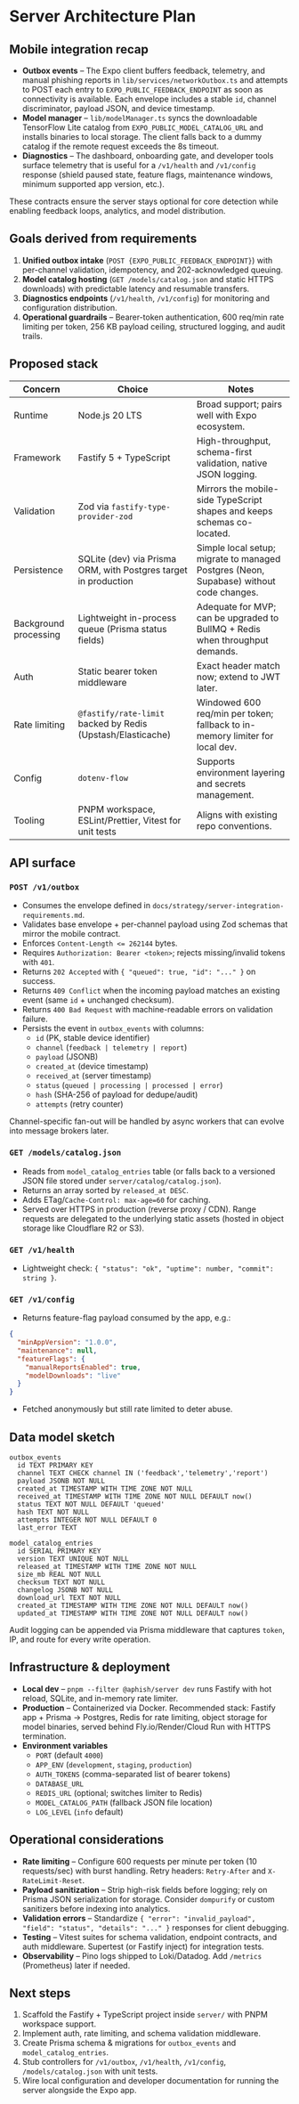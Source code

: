 # Server Architecture Plan

## Mobile integration recap

- **Outbox events** – The Expo client buffers feedback, telemetry, and manual phishing reports in `lib/services/networkOutbox.ts` and attempts to POST each entry to `EXPO_PUBLIC_FEEDBACK_ENDPOINT` as soon as connectivity is available. Each envelope includes a stable `id`, channel discriminator, payload JSON, and device timestamp.
- **Model manager** – `lib/modelManager.ts` syncs the downloadable TensorFlow Lite catalog from `EXPO_PUBLIC_MODEL_CATALOG_URL` and installs binaries to local storage. The client falls back to a dummy catalog if the remote request exceeds the 8s timeout.
- **Diagnostics** – The dashboard, onboarding gate, and developer tools surface telemetry that is useful for a `/v1/health` and `/v1/config` response (shield paused state, feature flags, maintenance windows, minimum supported app version, etc.).

These contracts ensure the server stays optional for core detection while enabling feedback loops, analytics, and model distribution.

## Goals derived from requirements

1. **Unified outbox intake** (`POST {EXPO_PUBLIC_FEEDBACK_ENDPOINT}`) with per-channel validation, idempotency, and 202-acknowledged queuing.
2. **Model catalog hosting** (`GET /models/catalog.json` and static HTTPS downloads) with predictable latency and resumable transfers.
3. **Diagnostics endpoints** (`/v1/health`, `/v1/config`) for monitoring and configuration distribution.
4. **Operational guardrails** – Bearer-token authentication, 600 req/min rate limiting per token, 256 KB payload ceiling, structured logging, and audit trails.

## Proposed stack

| Concern               | Choice                                                          | Notes                                                                                  |
| --------------------- | --------------------------------------------------------------- | -------------------------------------------------------------------------------------- |
| Runtime               | Node.js 20 LTS                                                  | Broad support; pairs well with Expo ecosystem.                                         |
| Framework             | Fastify 5 + TypeScript                                          | High-throughput, schema-first validation, native JSON logging.                         |
| Validation            | Zod via `fastify-type-provider-zod`                             | Mirrors the mobile-side TypeScript shapes and keeps schemas co-located.                |
| Persistence           | SQLite (dev) via Prisma ORM, with Postgres target in production | Simple local setup; migrate to managed Postgres (Neon, Supabase) without code changes. |
| Background processing | Lightweight in-process queue (Prisma status fields)             | Adequate for MVP; can be upgraded to BullMQ + Redis when throughput demands.           |
| Auth                  | Static bearer token middleware                                  | Exact header match now; extend to JWT later.                                           |
| Rate limiting         | `@fastify/rate-limit` backed by Redis (Upstash/Elasticache)     | Windowed 600 req/min per token; fallback to in-memory limiter for local dev.           |
| Config                | `dotenv-flow`                                                   | Supports environment layering and secrets management.                                  |
| Tooling               | PNPM workspace, ESLint/Prettier, Vitest for unit tests          | Aligns with existing repo conventions.                                                 |

## API surface

### `POST /v1/outbox`

- Consumes the envelope defined in `docs/strategy/server-integration-requirements.md`.
- Validates base envelope + per-channel payload using Zod schemas that mirror the mobile contract.
- Enforces `Content-Length <= 262144` bytes.
- Requires `Authorization: Bearer <token>`; rejects missing/invalid tokens with `401`.
- Returns `202 Accepted` with `{ "queued": true, "id": "..." }` on success.
- Returns `409 Conflict` when the incoming payload matches an existing event (same `id` + unchanged checksum).
- Returns `400 Bad Request` with machine-readable errors on validation failure.
- Persists the event in `outbox_events` with columns:
  - `id` (PK, stable device identifier)
  - `channel` (`feedback | telemetry | report`)
  - `payload` (JSONB)
  - `created_at` (device timestamp)
  - `received_at` (server timestamp)
  - `status` (`queued | processing | processed | error`)
  - `hash` (SHA-256 of payload for dedupe/audit)
  - `attempts` (retry counter)

Channel-specific fan-out will be handled by async workers that can evolve into message brokers later.

### `GET /models/catalog.json`

- Reads from `model_catalog_entries` table (or falls back to a versioned JSON file stored under `server/catalog/catalog.json`).
- Returns an array sorted by `released_at DESC`.
- Adds ETag/`Cache-Control: max-age=60` for caching.
- Served over HTTPS in production (reverse proxy / CDN). Range requests are delegated to the underlying static assets (hosted in object storage like Cloudflare R2 or S3).

### `GET /v1/health`

- Lightweight check: `{ "status": "ok", "uptime": number, "commit": string }`.

### `GET /v1/config`

- Returns feature-flag payload consumed by the app, e.g.:

```json
{
  "minAppVersion": "1.0.0",
  "maintenance": null,
  "featureFlags": {
    "manualReportsEnabled": true,
    "modelDownloads": "live"
  }
}
```

- Fetched anonymously but still rate limited to deter abuse.

## Data model sketch

```text
outbox_events
  id TEXT PRIMARY KEY
  channel TEXT CHECK channel IN ('feedback','telemetry','report')
  payload JSONB NOT NULL
  created_at TIMESTAMP WITH TIME ZONE NOT NULL
  received_at TIMESTAMP WITH TIME ZONE NOT NULL DEFAULT now()
  status TEXT NOT NULL DEFAULT 'queued'
  hash TEXT NOT NULL
  attempts INTEGER NOT NULL DEFAULT 0
  last_error TEXT

model_catalog_entries
  id SERIAL PRIMARY KEY
  version TEXT UNIQUE NOT NULL
  released_at TIMESTAMP WITH TIME ZONE NOT NULL
  size_mb REAL NOT NULL
  checksum TEXT NOT NULL
  changelog JSONB NOT NULL
  download_url TEXT NOT NULL
  created_at TIMESTAMP WITH TIME ZONE NOT NULL DEFAULT now()
  updated_at TIMESTAMP WITH TIME ZONE NOT NULL DEFAULT now()
```

Audit logging can be appended via Prisma middleware that captures `token`, IP, and route for every write operation.

## Infrastructure & deployment

- **Local dev** – `pnpm --filter @aphish/server dev` runs Fastify with hot reload, SQLite, and in-memory rate limiter.
- **Production** – Containerized via Docker. Recommended stack: Fastify app + Prisma -> Postgres, Redis for rate limiting, object storage for model binaries, served behind Fly.io/Render/Cloud Run with HTTPS termination.
- **Environment variables**
  - `PORT` (default `4000`)
  - `APP_ENV` (`development`, `staging`, `production`)
  - `AUTH_TOKENS` (comma-separated list of bearer tokens)
  - `DATABASE_URL`
  - `REDIS_URL` (optional; switches limiter to Redis)
  - `MODEL_CATALOG_PATH` (fallback JSON file location)
  - `LOG_LEVEL` (`info` default)

## Operational considerations

- **Rate limiting** – Configure 600 requests per minute per token (10 requests/sec) with burst handling. Retry headers: `Retry-After` and `X-RateLimit-Reset`.
- **Payload sanitization** – Strip high-risk fields before logging; rely on Prisma JSON serialization for storage. Consider `dompurify` or custom sanitizers before indexing into analytics.
- **Validation errors** – Standardize `{ "error": "invalid_payload", "field": "status", "details": "..." }` responses for client debugging.
- **Testing** – Vitest suites for schema validation, endpoint contracts, and auth middleware. Supertest (or Fastify inject) for integration tests.
- **Observability** – Pino logs shipped to Loki/Datadog. Add `/metrics` (Prometheus) later if needed.

## Next steps

1. Scaffold the Fastify + TypeScript project inside `server/` with PNPM workspace support.
2. Implement auth, rate limiting, and schema validation middleware.
3. Create Prisma schema & migrations for `outbox_events` and `model_catalog_entries`.
4. Stub controllers for `/v1/outbox`, `/v1/health`, `/v1/config`, `/models/catalog.json` with unit tests.
5. Wire local configuration and developer documentation for running the server alongside the Expo app.
